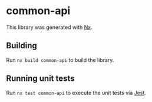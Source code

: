 # common-api

This library was generated with [Nx](https://nx.dev).

## Building

Run `nx build common-api` to build the library.

## Running unit tests

Run `nx test common-api` to execute the unit tests via [Jest](https://jestjs.io).
